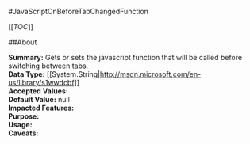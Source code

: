 #JavaScriptOnBeforeTabChangedFunction

[[_TOC_]]

##About

**Summary:**  Gets or sets the javascript function that will be called before switching between tabs.   
**Data Type:** [[System.String|http://msdn.microsoft.com/en-us/library/s1wwdcbf]]  
**Accepted Values:**   
**Default Value:** null  
**Impacted Features:**   
**Purpose:**   
**Usage:**   
**Caveats:**   

